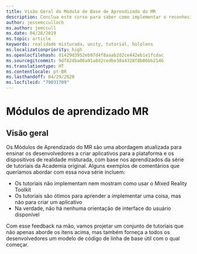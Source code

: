 ```yaml
---
title: Visão Geral do Módulo de Base de Aprendizado do MR
description: Conclua este curso para saber como implementar o reconhecimento facial do Azure em um aplicativo de realidade misturada.
author: jessemcculloch
ms.author: jemccull
ms.date: 04/28/2019
ms.topic: article
keywords: realidade misturada, unity, tutorial, hololens
ms.localizationpriority: high
ms.openlocfilehash: 01429d3952eb97d4f8aaab2d2ce442eb1e1fcdac
ms.sourcegitcommit: 9df82dba06a91a8d2cedbe38a4328f8b86bb2146
ms.translationtype: HT
ms.contentlocale: pt-BR
ms.lasthandoff: 04/29/2020
ms.locfileid: "79031709"
---
```

# <a name="mr-learning-modules"></a>Módulos de aprendizado MR

## <a name="overview"></a>Visão geral

Os Módulos de Aprendizado do MR são uma abordagem atualizada para ensinar os desenvolvedores a criar aplicativos para a plataforma e os dispositivos de realidade misturada, com base nos aprendizados da série de tutoriais da Academia original. Alguns exemplos de comentários que queríamos abordar com essa nova série incluem:

* Os tutoriais não implementam nem mostram como usar o Mixed Reality Toolkit
* Os tutoriais são ótimos para aprender a implementar uma coisa, mas não para criar um aplicativo
* Na verdade, não há nenhuma orientação de interface do usuário disponível

Com esse feedback na mão, vamos projetar um conjunto de tutoriais que não apenas aborde os itens acima, mas também forneça a todos os desenvolvedores um modelo de código de linha de base útil com o qual começar.

